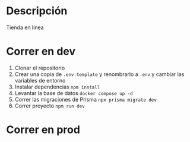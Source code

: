 # Descripción
Tienda en línea 

# Correr en dev
1. Clonar el repositorio
2. Crear una copia de ```.env.template``` y renombrarlo a ```.env``` y cambiar las variables de entorno
3. Instalar dependencias ```npm install```
4. Levantar la base de datos ```docker compose up -d```
5. Correr las migraciones de Prisma ```npx prisma migrate dev```
6. Correr proyecto ```npm run dev```

# Correr en prod 